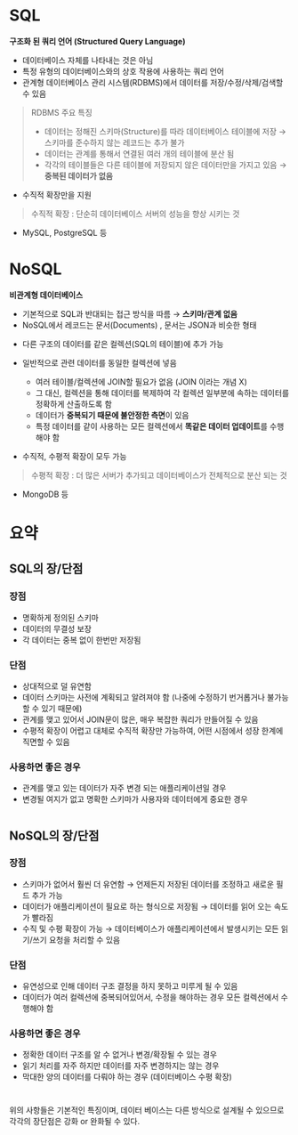 # SQL 
**구조화 된 쿼리 언어 (Structured Query Language)**
- 데이터베이스 자체를 나타내는 것은 아님 
- 특정 유형의 데이터베이스와의 상호 작용에 사용하는 쿼리 언어
- 관계형 데이터베이스 관리 시스템(RDBMS)에서 데이터를 저장/수정/삭제/검색할 수 있음 
> RDBMS 주요 특징
>  - 데이터는 정해진 스키마(Structure)를 따라 데이터베이스 테이블에 저장 → 스키마를 준수하지 않는 레코드는 추가 불가 
>  - 데이터는 관계를 통해서 연결된 여러 개의 테이블에 분산 됨 
>  - 각각의 테이블들은 다른 테이블에 저장되지 않은 데이터만을 가지고 있음 → **중복된 데이터가 없음**
- 수직적 확장만을 지원 
> 수직적 확장 : 단순히 데이터베이스 서버의 성능을 향상 시키는 것 
- MySQL, PostgreSQL 등 

#

# NoSQL 
**비관계형 데이터베이스**
- 기본적으로 SQL과 반대되는 접근 방식을 따름 → **스키마/관계 없음** 
- NoSQL에서 레코드는 문서(Documents) , 문서는 JSON과 비슷한 형태
* 다른 구조의 데이터를 같은 컬렉션(SQL의 테이블)에 추가 가능 
* 일반적으로 관련 데이터를 동일한 컬렉션에 넣음 
  
    * 여러 테이블/컬렉션에 JOIN할 필요가 없음 (JOIN 이라는 개념 X) 
    * 그 대신, 컬렉션을 통해 데이터를 복제하여 각 컬렉션 일부분에 속하는 데이터를 정확하게 산출하도록 함 
    * 데이터가 **중복되기 때문에 불안정한 측면**이 있음 
    * 특정 데이터를 같이 사용하는 모든 컬렉션에서 **똑같은 데이터 업데이트**를 수행해야 함 
    
- 수직적, 수평적 확장이 모두 가능 
> 수평적 확장 : 더 많은 서버가 추가되고 데이터베이스가 전체적으로 분산 되는 것 
- MongoDB 등 

#

# 요약 

## SQL의 장/단점
### 장점 
- 명확하게 정의된 스키마
- 데이터의 무결성 보장 
- 각 데이터는 중복 없이 한번만 저장됨 

### 단점 
- 상대적으로 덜 유연함 
- 데이터 스키마는 사전에 계획되고 알려져야 함 (나중에 수정하기 번거롭거나 불가능할 수 있기 때문에) 
- 관계를 맺고 있어서 JOIN문이 많은, 매우 복잡한 쿼리가 만들어질 수 있음 
- 수평적 확장이 어렵고 대체로 수직적 확장만 가능하여, 어떤 시점에서 성장 한계에 직면할 수 있음 

### 사용하면 좋은 경우
- 관계를 맺고 있는 데이터가 자주 변경 되는 애플리케이션일 경우 
- 변경될 여지가 없고 명확한 스키마가 사용자와 데이터에게 중요한 경우 

#

## NoSQL의 장/단점 
### 장점 
- 스키마가 없어서 훨씬 더 유연함 → 언제든지 저장된 데이터를 조정하고 새로운 필드 추가 가능 
- 데이터가 애플리케이션이 필요로 하는 형식으로 저장됨 → 데이터를 읽어 오는 속도가 빨라짐 
- 수직 및 수평 확장이 가능 → 데이터베이스가 애플리케이션에서 발생시키는 모든 읽기/쓰기 요청을 처리할 수 있음

### 단점 
- 유연성으로 인해 데이터 구조 결정을 하지 못하고 미루게 될 수 있음
- 데이터가 여러 컬렉션에 중복되어있어서, 수정을 해야하는 경우 모든 컬렉션에서 수행해야 함 

### 사용하면 좋은 경우 
- 정확한 데이터 구조를 알 수 없거나 변경/확장될 수 있는 경우 
- 읽기 처리를 자주 하지만 데이터를 자주 변경하지는 않는 경우 
- 막대한 양의 데이터를 다뤄야 하는 경우 (데이터베이스 수평 확장) 

#

위의 사항들은 기본적인 특징이며, 데이터 베이스는 다른 방식으로 설계될 수 있으므로 각각의 장단점은 강화 or 완화될 수 있다. 
